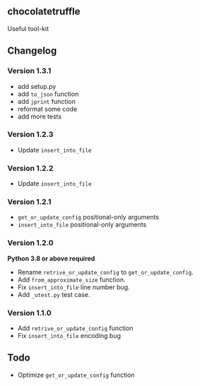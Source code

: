 ## chocolatetruffle
Useful tool-kit

## Changelog
### Version 1.3.1
- add setup.py
- add `to_json` function
- add `jprint` function
- reformat some code
- add more tests

### Version 1.2.3
- Update `insert_into_file`

### Version 1.2.2
- Update `insert_into_file`

### Version 1.2.1
- `get_or_update_config` positional-only arguments
- `insert_into_file` positional-only arguments

### Version 1.2.0
**Python 3.8 or above required**

- Rename `retrive_or_update_config` to `get_or_update_config`.
- Add `from_approximate_size` function.
- Fix `insert_into_file` line number bug.
- Add `_utest.py` test case.

### Version 1.1.0
- Add `retrive_or_update_config` function
- Fix `insert_into_file` encoding bug

## Todo
- Optimize `get_or_update_config` function

